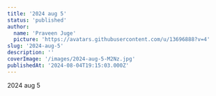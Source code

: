 ```yaml
---
title: '2024 aug 5'
status: 'published'
author:
  name: 'Praveen Juge'
  picture: 'https://avatars.githubusercontent.com/u/13696888?v=4'
slug: '2024-aug-5'
description: ''
coverImage: '/images/2024-aug-5-M2Nz.jpg'
publishedAt: '2024-08-04T19:15:03.000Z'
---
```


2024 aug 5